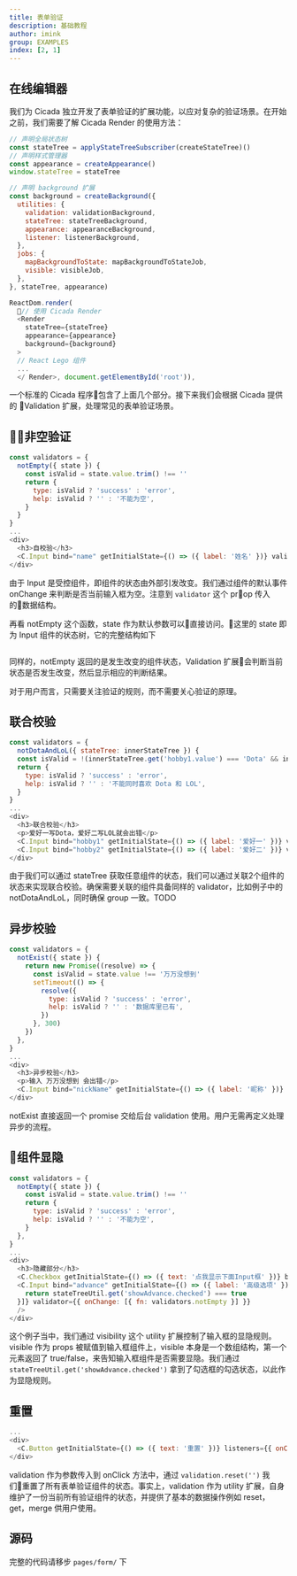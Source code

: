 ```yaml
---
title: 表单验证
description: 基础教程
author: imink
group: EXAMPLES
index: [2, 1]
---
```


## 在线编辑器

<div class='demo' id='demo-2' demo-name='helloWorld' mount-name='helloWorld'></div>

我们为 Cicada 独立开发了表单验证的扩展功能，以应对复杂的验证场景。在开始之前，我们需要了解 Cicada Render 的使用方法：
```js
// 声明全局状态树
const stateTree = applyStateTreeSubscriber(createStateTree)()
// 声明样式管理器
const appearance = createAppearance()
window.stateTree = stateTree

// 声明 background 扩展
const background = createBackground({
  utilities: {
    validation: validationBackground,
    stateTree: stateTreeBackground,
    appearance: appearanceBackground,
    listener: listenerBackground,
  },
  jobs: {
    mapBackgroundToState: mapBackgroundToStateJob,
    visible: visibleJob,
  },
}, stateTree, appearance)

ReactDom.render(
  // 使用 Cicada Render
  <Render
    stateTree={stateTree}
    appearance={appearance}
    background={background}
  >
  // React Lego 组件
  ...
  </ Render>, document.getElementById('root')),
```

一个标准的 Cicada 程序包含了上面几个部分。接下来我们会根据 Cicada 提供的 Validation 扩展，处理常见的表单验证场景。

## 非空验证
```js
const validators = {
  notEmpty({ state }) {
    const isValid = state.value.trim() !== ''
    return {
      type: isValid ? 'success' : 'error',
      help: isValid ? '' : '不能为空',
    }
  }
}
...
<div>
  <h3>自校验</h3>
  <C.Input bind="name" getInitialState={() => ({ label: '姓名' })} validator=/{{ onChange: [{ fn: validators.notEmpty }] }} />
</div>
```
由于 Input 是受控组件，即组件的状态由外部引发改变。我们通过组件的默认事件 onChange 来判断是否当前输入框为空。注意到 `validator` 这个 prop 传入的数据结构。

再看 notEmpty 这个函数，state 作为默认参数可以直接访问。这里的 state 即为 Input 组件的状态树，它的完整结构如下
```json
```
同样的，notEmpty 返回的是发生改变的组件状态，Validation 扩展会判断当前状态是否发生改变，然后显示相应的判断结果。

对于用户而言，只需要关注验证的规则，而不需要关心验证的原理。

## 联合校验

```js
const validators = {
  notDotaAndLoL({ stateTree: innerStateTree }) {
  const isValid = !(innerStateTree.get('hobby1.value') === 'Dota' && innerStateTree.get('hobby2.value') === 'LOL')
  return {
    type: isValid ? 'success' : 'error',
    help: isValid ? '' : '不能同时喜欢 Dota 和 LOL',
  }
}
...
<div>
  <h3>联合校验</h3>
  <p>爱好一写Dota，爱好二写LOL就会出错</p>
  <C.Input bind="hobby1" getInitialState={() => ({ label: '爱好一' })} validator={{ onChange: [{ fn: validators.notDotaAndLoL, group: 'hobby' }] }} />
  <C.Input bind="hobby2" getInitialState={() => ({ label: '爱好二' })} validator={{ onChange: [{ fn: validators.notDotaAndLoL, group: 'hobby' }] }} />
</div>
```
由于我们可以通过 stateTree 获取任意组件的状态，我们可以通过关联2个组件的状态来实现联合校验。确保需要关联的组件具备同样的 validator，比如例子中的 notDotaAndLoL，同时确保 group 一致。TODO 

## 异步校验
```js
const validators = {
  notExist({ state }) {
    return new Promise((resolve) => {
      const isValid = state.value !== '万万没想到'
      setTimeout(() => {
        resolve({
          type: isValid ? 'success' : 'error',
          help: isValid ? '' : '数据库里已有',
        })
      }, 300)
    })
  },
}
...
<div>
  <h3>异步校验</h3>
  <p>输入 万万没想到 会出错</p>
  <C.Input bind="nickName" getInitialState={() => ({ label: '昵称' })} validator={{ onChange: [{ fn: validators.notExist }] }} />
</div>
```
notExist 直接返回一个 promise  交给后台 validation 使用。用户无需再定义处理异步的流程。

## 组件显隐

```js
const validators = {
  notEmpty({ state }) {
    const isValid = state.value.trim() !== ''
    return {
      type: isValid ? 'success' : 'error',
      help: isValid ? '' : '不能为空',
    }
  },
}
...
<div>
  <h3>隐藏部分</h3>
  <C.Checkbox getInitialState={() => ({ text: '点我显示下面Input框' })} bind="showAdvance" />
  <C.Input bind="advance" getInitialState={() => ({ label: '高级选项' })} visible={[({ stateTree: stateTreeUtil }) => {
    return stateTreeUtil.get('showAdvance.checked') === true
  }]} validator={{ onChange: [{ fn: validators.notEmpty }] }}
  />
</div>

```
这个例子当中，我们通过 visibility 这个 utility 扩展控制了输入框的显隐规则。visible 作为 props 被赋值到输入框组件上，visible 本身是一个数组结构，第一个元素返回了 true/false，来告知输入框组件是否需要显隐。我们通过 `stateTreeUtil.get('showAdvance.checked')` 拿到了勾选框的勾选状态，以此作为显隐规则。


## 重置
```js
...
<div>
  <C.Button getInitialState={() => ({ text: '重置' })} listeners={{ onClick: { fns: [{ fn({ validation }) { validation.reset('') } }] } }} />
</div>
```
validation 作为参数传入到 onClick 方法中，通过 `validation.reset('')` 我们重置了所有表单验证组件的状态。事实上，validation 作为 utility 扩展，自身维护了一份当前所有验证组件的状态，并提供了基本的数据操作例如 reset，get，merge 供用户使用。

## 源码
完整的代码请移步 `pages/form/` 下
